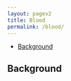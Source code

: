 ```yaml
---
layout: pagev2
title: Blood
permalink: /blood/
---
```

- [Background](#background)

## Background


